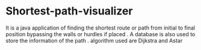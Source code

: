 # Shortest-path-visualizer
It is a java application of finding the shortest route or path from initial to final position bypassing the walls or hurdles if placed . A database is also used to store the information of the path . algorithm used are Dijkstra and Astar
